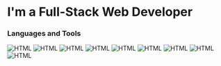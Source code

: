 # I'm a Full-Stack Web Developer

### Languages and Tools

![HTML](https://img.shields.io/badge/HTML-090909?style=for-the-badge&logo=HTML5&logoColor=E34F26) ![HTML](https://img.shields.io/badge/CSS-090909?style=for-the-badge&logo=CSS3&logoColor=1572B6) ![HTML](https://img.shields.io/badge/JavaScript-090909?style=for-the-badge&logo=JavaScript&logoColor=F7DF1E) ![HTML](https://img.shields.io/badge/React-090909?style=for-the-badge&logo=React&logoColor=61DAFB) 
![HTML](https://img.shields.io/badge/Node.js-090909?style=for-the-badge&logo=Node.js&logoColor=339933) ![HTML](https://img.shields.io/badge/Express-090909?style=for-the-badge&logo=Express&logoColor=fff) ![HTML](https://img.shields.io/badge/Graphql-090909?style=for-the-badge&logo=Graphql&logoColor=E434AA) ![HTML](https://img.shields.io/badge/PostgreSQL-090909?style=for-the-badge&logo=PostgreSQL&logoColor=4169E1) ![HTML](https://img.shields.io/badge/MongoDb-090909?style=for-the-badge&logo=MongoDb&logoColor=47A248)
